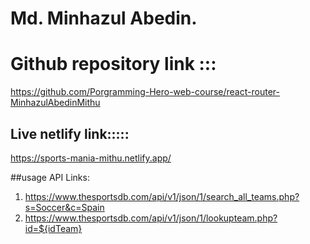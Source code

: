 # Md. Minhazul Abedin.

# Github repository link :::
https://github.com/Porgramming-Hero-web-course/react-router-MinhazulAbedinMithu

## Live netlify link:::::
https://sports-mania-mithu.netlify.app/

##usage API Links:
1.    https://www.thesportsdb.com/api/v1/json/1/search_all_teams.php?s=Soccer&c=Spain
2. https://www.thesportsdb.com/api/v1/json/1/lookupteam.php?id=${idTeam}
